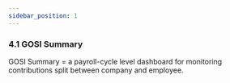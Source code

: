 ```yaml
---
sidebar_position: 1
---
```


### 4.1 GOSI Summary

GOSI Summary = a payroll-cycle level dashboard for monitoring contributions split between company and employee.
